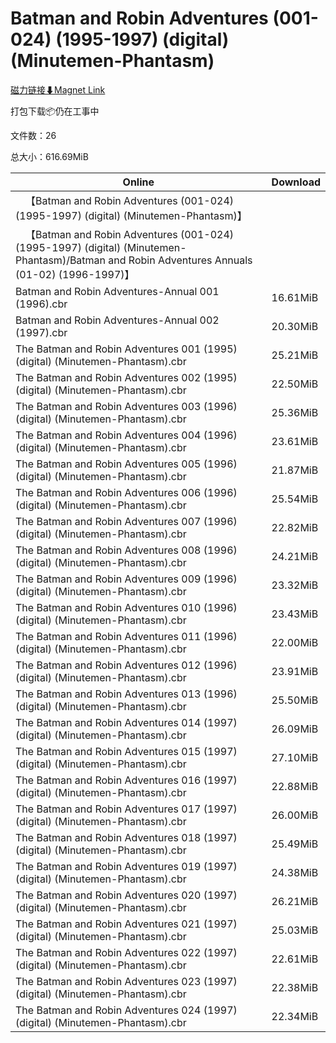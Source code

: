 # Batman and Robin Adventures (001-024) (1995-1997) (digital) (Minutemen-Phantasm)

[磁力链接⬇Magnet Link](magnet:?xt=urn:btih:7bca209f80ceb9fe2a76de79d67e2a1c5ecaf95c&dn=Batman%20and%20Robin%20Adventures%20%28001-024%29%20%281995-1997%29%20%28digital%29%20%28Minutemen-Phantasm%29)

打包下载📦仍在工事中

文件数：26

总大小：616.69MiB

Online | Download
--- | ---
&emsp;【Batman and Robin Adventures (001-024) (1995-1997) (digital) (Minutemen-Phantasm)】 | 
&emsp;【Batman and Robin Adventures (001-024) (1995-1997) (digital) (Minutemen-Phantasm)/Batman and Robin Adventures Annuals (01-02) (1996-1997)】 | 
Batman and Robin Adventures-Annual 001 (1996).cbr | 16.61MiB
Batman and Robin Adventures-Annual 002 (1997).cbr | 20.30MiB
The Batman and Robin Adventures 001 (1995) (digital) (Minutemen-Phantasm).cbr | 25.21MiB
The Batman and Robin Adventures 002 (1995) (digital) (Minutemen-Phantasm).cbr | 22.50MiB
The Batman and Robin Adventures 003 (1996) (digital) (Minutemen-Phantasm).cbr | 25.36MiB
The Batman and Robin Adventures 004 (1996) (digital) (Minutemen-Phantasm).cbr | 23.61MiB
The Batman and Robin Adventures 005 (1996) (digital) (Minutemen-Phantasm).cbr | 21.87MiB
The Batman and Robin Adventures 006 (1996) (digital) (Minutemen-Phantasm).cbr | 25.54MiB
The Batman and Robin Adventures 007 (1996) (digital) (Minutemen-Phantasm).cbr | 22.82MiB
The Batman and Robin Adventures 008 (1996) (digital) (Minutemen-Phantasm).cbr | 24.21MiB
The Batman and Robin Adventures 009 (1996) (digital) (Minutemen-Phantasm).cbr | 23.32MiB
The Batman and Robin Adventures 010 (1996) (digital) (Minutemen-Phantasm).cbr | 23.43MiB
The Batman and Robin Adventures 011 (1996) (digital) (Minutemen-Phantasm).cbr | 22.00MiB
The Batman and Robin Adventures 012 (1996) (digital) (Minutemen-Phantasm).cbr | 23.91MiB
The Batman and Robin Adventures 013 (1996) (digital) (Minutemen-Phantasm).cbr | 25.50MiB
The Batman and Robin Adventures 014 (1997) (digital) (Minutemen-Phantasm).cbr | 26.09MiB
The Batman and Robin Adventures 015 (1997) (digital) (Minutemen-Phantasm).cbr | 27.10MiB
The Batman and Robin Adventures 016 (1997) (digital) (Minutemen-Phantasm).cbr | 22.88MiB
The Batman and Robin Adventures 017 (1997) (digital) (Minutemen-Phantasm).cbr | 26.00MiB
The Batman and Robin Adventures 018 (1997) (digital) (Minutemen-Phantasm).cbr | 25.49MiB
The Batman and Robin Adventures 019 (1997) (digital) (Minutemen-Phantasm).cbr | 24.38MiB
The Batman and Robin Adventures 020 (1997) (digital) (Minutemen-Phantasm).cbr | 26.21MiB
The Batman and Robin Adventures 021 (1997) (digital) (Minutemen-Phantasm).cbr | 25.03MiB
The Batman and Robin Adventures 022 (1997) (digital) (Minutemen-Phantasm).cbr | 22.61MiB
The Batman and Robin Adventures 023 (1997) (digital) (Minutemen-Phantasm).cbr | 22.38MiB
The Batman and Robin Adventures 024 (1997) (digital) (Minutemen-Phantasm).cbr | 22.34MiB